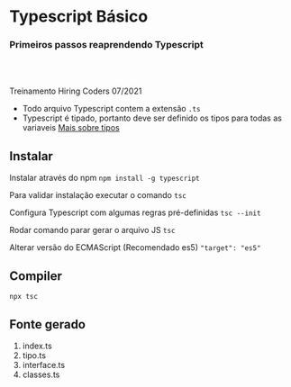 # Typescript Básico
### Primeiros passos reaprendendo Typescript
<br/>
<br/>

Treinamento Hiring Coders 07/2021 
 - Todo arquivo Typescript contem a extensão `.ts`
 - Typescript é tipado, portanto deve ser definido os tipos para todas as variaveis [Mais sobre tipos](https://www.typescriptlang.org/docs/handbook/basic-types.html)

## Instalar
Instalar através do npm
`npm install -g typescript`

Para validar instalação executar o comando 
`tsc`

Configura Typescript com algumas regras pré-definidas
`tsc --init`

Rodar comando parar gerar o arquivo JS
`tsc`

Alterar versão do ECMAScript (Recomendado es5)
`"target": "es5"`

## Compiler
`npx tsc`

## Fonte gerado
1. index.ts
2. tipo.ts
3. interface.ts
4. classes.ts
